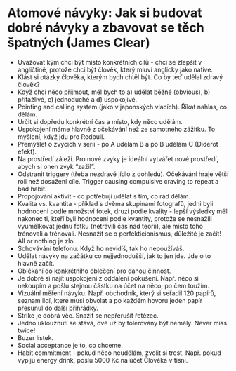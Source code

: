 # Atomové návyky: Jak si budovat dobré návyky a zbavovat se těch špatných (James Clear)
* Uvažovat kým chci být místo konkrétních cílů - chci se zlepšit v angličtině, protože chci být člověk, který mluví anglicky jako native.
* Klást si otázky člověka, kterým bych chtěl být. Co by teď udělal zdravý člověk?
* Když chci něco přijmout, měl bych to a) udělat běžné (obvious), b) přitažlivé, c) jednoduché a d) uspokojivé.
* Pointing and calling system (jako v japonských vlacích). Říkat nahlas, co dělám.
* Určit si dopředu konkrétní čas a místo, kdy něco udělám.
* Uspokojení máme hlavně z očekávání než ze samotného zážitku. To myšlení, když jdu pro Redbull.
* Přemýšlet o zvycích v sérii - po A udělám B a po B udělám C (Diderot efekt).
* Na prostředí záleží. Pro nové zvyky je ideální vytvářet nové prostředí, abych si onen zvyk “zažil”.
* Odstranit triggery (třeba nezdravé jídlo z dohledu). Očekávání hraje větší roli než dosažení cíle. Trigger causing compulsive craving to repeat a bad habit.
* Propojování aktivit - co potřebuji udělat s tím, co rád dělám.
* Kvalita vs. kvantita - příklad s dvěma skupinami fotografů, jedni byli hodnoceni podle množství fotek, druzí podle kvality - lepší výsledky měli nakonec ti, kteří byli hodnoceni podle kvantity, protože se nesnažili vyumělkovat jednu fotku (netrávili čas nad teorií), ale místo toho trénovali a trénovali. Nesnažit se o perfekticionismus, důležité je začít! All or nothing je zlo.
* Schovávání telefonu. Když ho nevidíš, tak ho nepoužíváš.
* Udělat návyky na začátku co nejjednodušší, jak to jen jde. Jde o to hlavně začít.
* Oblékání do konkrétního oblečení pro danou činnost.
* Je dobré si najít uspokojení z oddálení pokušení. Např. něco si nekoupím a pošlu stejnou částku na účet na něco, po čem toužím.
* Vizuální měření návyku. Např. obchodník, který si seřadil 120 papírů, seznam lidí, které musí obvolat a po každém hovoru jeden papír přesunul do další přihrádky.
* Strike je dobrá věc. Snažit se nepřerušit řetězec. 
* Jedno uklouznutí se stává, dvě už by tolerovány být neměly. Never miss twice!
* Buzer lístek.
* Social acceptance je to, co chceme.
* Habit commitment - pokud něco neudělám, zvolit si trest. Např. pokud vypiju energy drink, pošlu 5000 Kč na účet Člověka v tísni.
